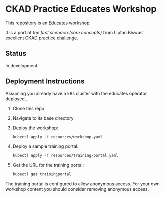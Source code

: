 # CKAD Practice Educates Workshop

This repository is an [Educates](https://docs.edukates.io/) workshop.

It is a port of _the first scenario (core concepts)_ from Liptan Biswas' excellent [CKAD practice challenge](https://www.katacoda.com/liptanbiswas/courses/ckad-practice-challenges).

## Status

In development.

## Deployment Instructions

Assuming you already have a k8s cluster with the educates operator deployed..

1. Clone this repo
1. Navigate to its base directory
1. Deploy the workshop:

    ```bash
    kubectl apply -f resources/workshop.yaml
    ```

1. Deploy a sample training portal:

    ```bash
    kubectl apply -f resources/training-portal.yaml
    ```

1. Get the URL for the training portal:

    ```bash
    kubectl get trainingportal
    ```

The training portal is configured to allow anonymous access. For your own workshop content you should consider removing anonymous access.
